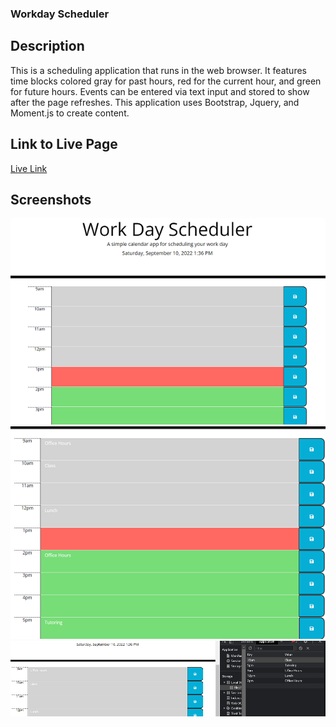 ### Workday Scheduler

## Description
This is a scheduling application that runs in the web browser. It features time blocks colored gray for past hours, red for the current hour, and green for future hours. Events can be entered via text input and stored to show after the page refreshes. This application uses Bootstrap, Jquery, and Moment.js to create content.

## Link to Live Page
[Live Link](https://rosethorn10.github.io/workday-calendar/)

## Screenshots
![Image of application with color-coded hours](./Assets/images/pic1.png)
![Image of application with events added](./Assets/images/pic2.png)
![Image of application and showing events in local storage](./Assets/images/pic3.png)